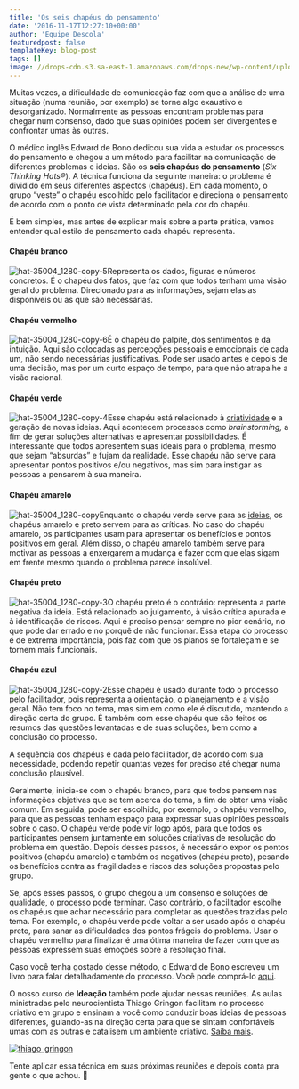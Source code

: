 ```yaml
---
title: 'Os seis chapéus do pensamento'
date: '2016-11-17T12:27:10+00:00'
author: 'Equipe Descola'
featuredpost: false
templateKey: blog-post
tags: []
image: //drops-cdn.s3.sa-east-1.amazonaws.com/drops-new/wp-content/uploads/2016/11/16172342/hands-people-woman-meeting-150x150.png
---
```

Muitas vezes, a dificuldade de comunicação faz com que a análise de uma situação (numa reunião, por exemplo) se torne algo exaustivo e desorganizado. Normalmente as pessoas encontram problemas para chegar num consenso, dado que suas opiniões podem ser divergentes e confrontar umas às outras.

O médico inglês Edward de Bono dedicou sua vida a estudar os processos do pensamento e chegou a um método para facilitar na comunicação de diferentes problemas e ideias. São os **seis chapéus do pensamento** (*Six Thinking Hats®*). A técnica funciona da seguinte maneira: o problema é dividido em seus diferentes aspectos (chapéus). Em cada momento, o grupo “veste” o chapéu escolhido pelo facilitador e direciona o pensamento de acordo com o ponto de vista determinado pela cor do chapéu.

É bem simples, mas antes de explicar mais sobre a parte prática, vamos entender qual estilo de pensamento cada chapéu representa.

#### Chapéu branco

![hat-35004_1280-copy-5](https://descola.org/drops/wp-content/uploads/2016/11/hat-35004_1280-copy-5.png)Representa os dados, figuras e números concretos. É o chapéu dos fatos, que faz com que todos tenham uma visão geral do problema. Direcionado para as informações, sejam elas as disponíveis ou as que são necessárias.

#### Chapéu vermelho

![hat-35004_1280-copy-6](https://descola.org/drops/wp-content/uploads/2016/11/hat-35004_1280-copy-6.png)É o chapéu do palpite, dos sentimentos e da intuição. Aqui são colocadas as percepções pessoais e emocionais de cada um, não sendo necessárias justificativas. Pode ser usado antes e depois de uma decisão, mas por um curto espaço de tempo, para que não atrapalhe a visão racional.

#### Chapéu verde

![hat-35004_1280-copy-4](https://descola.org/drops/wp-content/uploads/2016/11/hat-35004_1280-copy-4.png)Esse chapéu está relacionado à [criatividade](https://descola.org/drops/06-maneiras-de-manter-a-criatividade-dentro-de-nos/) e a geração de novas ideias. Aqui acontecem processos como *brainstorming,* a fim de gerar soluções alternativas e apresentar possibilidades. É interessante que todos apresentem suas ideais para o problema, mesmo que sejam “absurdas” e fujam da realidade. Esse chapéu não serve para apresentar pontos positivos e/ou negativos, mas sim para instigar as pessoas a pensarem à sua maneira.

#### Chapéu amarelo

![hat-35004_1280-copy](https://descola.org/drops/wp-content/uploads/2016/11/hat-35004_1280-copy.png)Enquanto o chapéu verde serve para as [ideias](https://descola.org/drops/ideias-que-vendem/), os chapéus amarelo e preto servem para as críticas. No caso do chapéu amarelo, os participantes usam para apresentar os benefícios e pontos positivos em geral. Além disso, o chapéu amarelo também serve para motivar as pessoas a enxergarem a mudança e fazer com que elas sigam em frente mesmo quando o problema parece insolúvel.

#### Chapéu preto

![hat-35004_1280-copy-3](https://descola.org/drops/wp-content/uploads/2016/11/hat-35004_1280-copy-3.png)O chapéu preto é o contrário: representa a parte negativa da ideia. Está relacionado ao julgamento, à visão crítica apurada e à identificação de riscos. Aqui é preciso pensar sempre no pior cenário, no que pode dar errado e no porquê de não funcionar. Essa etapa do processo é de extrema importância, pois faz com que os planos se fortaleçam e se tornem mais funcionais.

#### Chapéu azul

![hat-35004_1280-copy-2](https://descola.org/drops/wp-content/uploads/2016/11/hat-35004_1280-copy-2.png)Esse chapéu é usado durante todo o processo pelo facilitador, pois representa a orientação, o planejamento e a visão geral. Não tem foco no tema, mas sim em como ele é discutido, mantendo a direção certa do grupo. É também com esse chapéu que são feitos os resumos das questões levantadas e de suas soluções, bem como a conclusão do processo.

A sequência dos chapéus é dada pelo facilitador, de acordo com sua necessidade, podendo repetir quantas vezes for preciso até chegar numa conclusão plausível.

Geralmente, inicia-se com o chapéu branco, para que todos pensem nas informações objetivas que se tem acerca do tema, a fim de obter uma visão comum. Em seguida, pode ser escolhido, por exemplo, o chapéu vermelho, para que as pessoas tenham espaço para expressar suas opiniões pessoais sobre o caso. O chapéu verde pode vir logo após, para que todos os participantes pensem juntamente em soluções criativas de resolução do problema em questão. Depois desses passos, é necessário expor os pontos positivos (chapéu amarelo) e também os negativos (chapéu preto), pesando os benefícios contra as fragilidades e riscos das soluções propostas pelo grupo.

Se, após esses passos, o grupo chegou a um consenso e soluções de qualidade, o processo pode terminar. Caso contrário, o facilitador escolhe os chapéus que achar necessário para completar as questões trazidas pelo tema. Por exemplo, o chapéu verde pode voltar a ser usado após o chapéu preto, para sanar as dificuldades dos pontos frágeis do problema. Usar o chapéu vermelho para finalizar é uma ótima maneira de fazer com que as pessoas expressem suas emoções sobre a resolução final.

Caso você tenha gostado desse método, o Edward de Bono escreveu um livro para falar detalhadamente do processo. Você pode comprá-lo [aqui](http://www.saraiva.com.br/os-seis-chapeus-do-pensamento-2231072.html).

O nosso curso de **Ideação** também pode ajudar nessas reuniões. As aulas ministradas pelo neurocientista Thiago Gringon facilitam no processo criativo em grupo e ensinam a você como conduzir boas ideias de pessoas diferentes, guiando-as na direção certa para que se sintam confortáveis umas com as outras e catalisem um ambiente criativo. [Saiba mais](https://descola.org/curso/ideacao-metodologias-e-ferramentas-para-sessoes-criativas).

[![thiago_gringon](https://descola.org/drops/wp-content/uploads/2016/11/thiago_gringon-1024x526.png)](https://descola.org/curso/ideacao-metodologias-e-ferramentas-para-sessoes-criativas)

Tente aplicar essa técnica em suas próximas reuniões e depois conta pra gente o que achou. 🙂